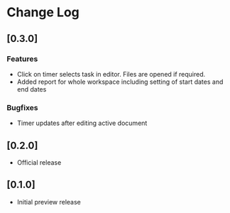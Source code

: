 # Change Log

## [0.3.0]

### Features

- Click on timer selects task in editor. Files are opened if required.
- Added report for whole workspace including setting of start dates and end dates
### Bugfixes
- Timer updates after editing active document
## [0.2.0]

- Official release

## [0.1.0]

- Initial preview release